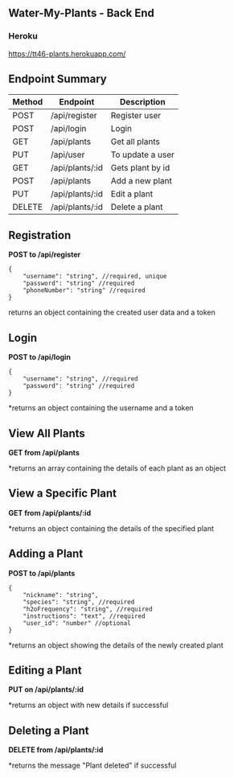 ## Water-My-Plants - Back End

### Heroku

https://tt46-plants.herokuapp.com/

## Endpoint Summary

| Method | Endpoint                | Description            |
| ------ | ----------------------- | ---------------------- |
| POST   | /api/register           | Register user          |
| POST   | /api/login              | Login                  |
| GET    | /api/plants             | Get all plants         |
| PUT    | /api/user               | To update a user
| GET    | /api/plants/:id         | Gets plant by id       |
| POST   | /api/plants             | Add a new plant        |
| PUT    | /api/plants/:id         | Edit a plant           |
| DELETE | /api/plants/:id         | Delete a plant         |

## Registration

**POST to /api/register**

```
{
    "username": "string", //required, unique
    "password": "string" //required
    "phoneNumber": "string" //required
}
```

returns an object containing the created user data and a token

## Login

**POST to /api/login**

```
{
    "username": "string", //required
    "password": "string" //required
}
```

\*returns an object containing the username and a token

## View All Plants

**GET from /api/plants**

\*returns an array containing the details of each plant as an object

## View a Specific Plant

**GET from /api/plants/:id**

\*returns an object containing the details of the specified plant

## Adding a Plant

**POST to /api/plants**

```
{
    "nickname": "string",
    "species": "string", //required
    "h2oFrequency": "string", //required
    "instructions": "text", //required
    "user_id": "number" //optional
}
```

\*returns an object showing the details of the newly created plant

## Editing a Plant

**PUT on /api/plants/:id**

\*returns an object with new details if successful

## Deleting a Plant

**DELETE from /api/plants/:id**

\*returns the message "Plant deleted" if successful
